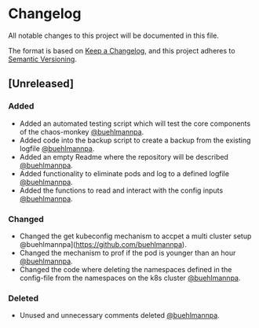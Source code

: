 # Changelog
All notable changes to this project will be documented in this file.

The format is based on [Keep a Changelog](https://keepachangelog.com/en/1.0.0/), 
and this project adheres to [Semantic Versioning](https://semver.org/spec/v2.0.0.html).

## [Unreleased]

### Added
- Added an automated testing script which will test the core components of the chaos-monkey [@buehlmannpa](https://github.com/buehlmannpa).
- Added code into the backup script to create a backup from the existing logfile [@buehlmannpa](https://github.com/buehlmannpa).
- Added an empty Readme where the repository will be described [@buehlmannpa](https://github.com/buehlmannpa).
- Added functionality to eliminate pods and log to a defined logfile [@buehlmannpa](https://github.com/buehlmannpa).
- Added the functions to read and interact with the config inputs [@buehlmannpa](https://github.com/buehlmannpa).

### Changed
- Changed the get kubeconfig mechanism to accpet a multi cluster setup @buehlmannpa](https://github.com/buehlmannpa).
- Changed the mechanism to prof if the pod is younger than an hour [@buehlmannpa](https://github.com/buehlmannpa).
- Changed the code where deleting the namespaces defined in the config-file from the namespaces on the k8s cluster [@buehlmannpa](https://github.com/buehlmannpa).

### Deleted
- Unused and unnecessary comments deleted [@buehlmannpa](https://github.com/buehlmannpa).
 